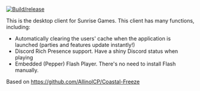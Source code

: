 [![Build/release](https://github.com/rocketprogrammer/client/actions/workflows/build_and_release.yml/badge.svg)](https://github.com/rocketprogrammer/client/actions/workflows/build_and_release.yml)

This is the desktop client for Sunrise Games. This client has many functions, including:
- Automatically clearing the users' cache when the application is launched (parties and features update instantly!)
- Discord Rich Presence support. Have a shiny Discord status when playing
- Embedded (Pepper) Flash Player. There's no need to install Flash manually.

Based on https://github.com/AllinolCP/Coastal-Freeze